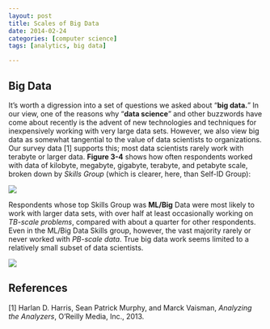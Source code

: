 ```yaml
---
layout: post
title: Scales of Big Data
date: 2014-02-24
categories: [computer science]
tags: [analytics, big data]

---
```


Big Data
---

It’s worth a digression into a set of questions we asked about “**big data.**” In our view, one of the reasons why “**data science**” and other buzzwords have come about recently is the advent of new technologies and techniques for inexpensively working with very large data sets. However, we also view big data as somewhat tangential to the value of data scientists to organizations. Our survey data [1] supports this; most data scientists rarely work with terabyte or larger data. **Figure 3-4** shows how often respondents worked with data of kilobyte, megabyte, gigabyte, terabyte, and petabyte scale, broken down by *Skills Group* (which is clearer, here, than Self-ID Group):


![](http://sungsoo.github.com/images/scales-of-data.png)


Respondents whose top Skills Group was **ML/Big** Data were most likely to work with larger data sets, with over half at least occasionally working on *TB-scale problems*, compared with about a quarter for other respondents. Even in the ML/Big Data Skills group, however, the vast majority rarely or never worked with *PB-scale data*. True big data work seems limited to a relatively small subset of data scientists.

![](http://sungsoo.github.com/images/skills-group.png)


References
---
[1] Harlan D. Harris, Sean Patrick Murphy, and Marck Vaisman, *Analyzing the Analyzers*, O’Reilly Media, Inc., 2013.